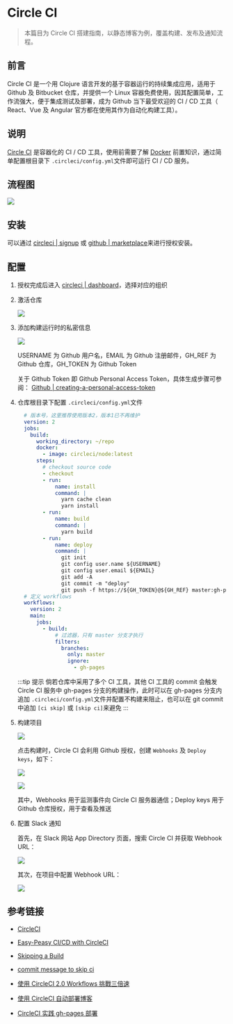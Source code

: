 # Circle CI

> 本篇目为 Circle CI 搭建指南，以静态博客为例，覆盖构建、发布及通知流程。

## 前言

Circle CI 是一个用 Clojure 语言开发的基于容器运行的持续集成应用，适用于 Github 及 Bitbucket 仓库，并提供一个 Linux 容器免费使用，因其配置简单，工作流强大，便于集成测试及部署，成为 Github 当下最受欢迎的 CI / CD 工具（ React、Vue 及 Angular 官方都在使用其作为自动化构建工具）。

## 说明

[Circle CI](https://circleci.com/) 是容器化的 CI / CD 工具，使用前需要了解 [Docker](https://damo-web.github.io/docs/server/docker.html) 前置知识，通过简单配置根目录下 <code>.circleci/config.yml</code>文件即可运行 CI / CD 服务。

## 流程图

![](./img/circle.png)

## 安装

可以通过 [circleci | signup](https://circleci.com/signup/) 或 [github | marketplace](https://github.com/marketplace/circleci)来进行授权安装。

## 配置

1. 授权完成后进入 [circleci | dashboard](https://circleci.com/dashboard)，选择对应的组织

2. 激活仓库

   ![](./img/circle_1.png)

3. 添加构建运行时的私密信息
  
   ![](./img/circle_2.png)

   USERNAME 为 Github 用户名，EMAIL 为 Github 注册邮件，GH_REF 为 Github 仓库，GH_TOKEN 为 Github Token 

   关于 Github Token 即 Github Personal Access Token，具体生成步骤可参阅： [Github | creating-a-personal-access-token](https://help.github.com/en/articles/creating-a-personal-access-token-for-the-command-line#creating-a-token)

4. 仓库根目录下配置 <code>.circleci/config.yml</code>文件

      ```yaml
        # 版本号，这里推荐使用版本2，版本1已不再维护
        version: 2
        jobs:
          build:
            working_directory: ~/repo
            docker:
              - image: circleci/node:latest
            steps:
              # checkout source code
              - checkout
              - run:
                  name: install
                  command: |
                    yarn cache clean
                    yarn install
              - run:
                  name: build
                  command: |
                    yarn build
              - run:
                  name: deploy
                  command: |
                    git init
                    git config user.name ${USERNAME}
                    git config user.email ${EMAIL}
                    git add -A
                    git commit -m "deploy"
                    git push -f https://${GH_TOKEN}@${GH_REF} master:gh-pages
        # 定义 workflows
        workflows:
          version: 2
          main:
            jobs:
              - build:
                  # 过滤器，只有 master 分支才执行
                  filters:
                    branches:
                      only: master
                      ignore:
                        - gh-pages
      ```

      :::tip 提示
      倘若仓库中采用了多个 CI 工具，其他 CI 工具的 commit 会触发 Circle CI 服务中 gh-pages 分支的构建操作，此时可以在 gh-pages 分支内追加 <code>.circleci/config.yml</code>文件并配置不构建来阻止，也可以在 git commit 中追加 <code>[ci skip]</code> 或 <code>[skip ci]</code>来避免
      :::

5. 构建项目

    ![](./img/circle_3.png)

    点击构建时，Circle CI 会利用 Github 授权，创建 <code>Webhooks</code> 及 <code>Deploy keys</code>，如下：

    ![](./img/circle_4.png)

    ![](./img/circle_5.png)

    其中，Webhooks 用于监测事件向 Circle CI 服务器通信；Deploy keys 用于 Github 仓库授权，用于查看及推送

6. 配置 Slack 通知
   
   首先，在 Slack 网站 App Directory 页面，搜索 Circle CI 并获取 Webhook URL：

   ![](./img/circle_6.png)

   其次，在项目中配置 Webhook URL：

   ![](./img/circle_7.png)

## 参考链接

- [CircleCI](https://circleci.com/docs/)

- [Easy-Peasy CI/CD with CircleCI](https://medium.com/static-void-academy/easy-peasy-ci-cd-w-circleci-282bc85ddcf5)

- [Skipping a Build](https://circleci.com/docs/2.0/skip-build/)

- [commit message to skip ci](https://discuss.circleci.com/t/adding-circle-skip-to-commit-message-to-skip/2778)

- [使用 CircleCI 2.0 Workflows 挑戰三倍速](https://medium.com/@evenchange4/%E4%BD%BF%E7%94%A8-circleci-2-0-workflows-%E6%8C%91%E6%88%B0%E4%B8%89%E5%80%8D%E9%80%9F-9691e54b0ef0)

- [使用 CircleCI 自动部署博客](https://halu.lu/post/auto-deploy-with-circleci/)

- [CircleCI 实践 gh-pages 部署](https://hddhyq.github.io/2019/01/31/CircleCI%E5%AE%9E%E8%B7%B5gh-pages%E9%83%A8%E7%BD%B2/)


   

   